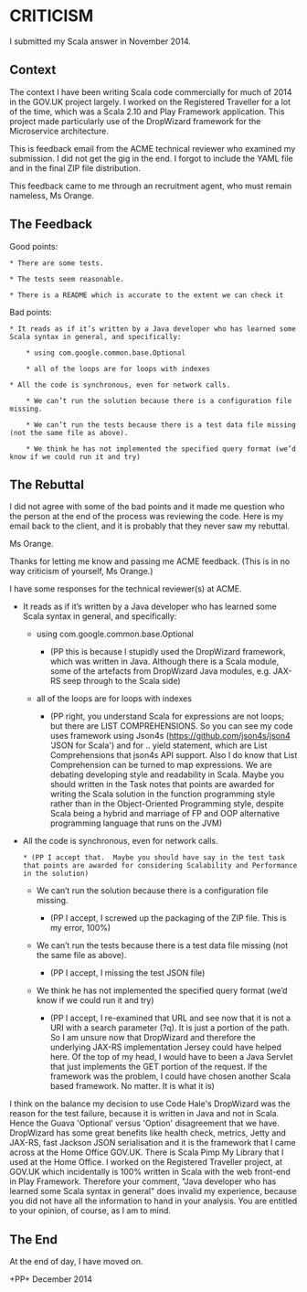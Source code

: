 CRITICISM
===========

I submitted my Scala answer in November 2014.

Context
---------

The context I have been writing Scala code commercially for much of 2014 in the GOV.UK project largely.
I worked on the Registered Traveller for a lot of the time, which was a Scala 2.10 and Play Framework application.
This project made particularly use of the DropWizard framework for the Microservice architecture.



This is feedback email from the ACME technical reviewer who examined my submission. I did not get the gig in the end.
I forgot to include the YAML file and in the final ZIP file distribution.

This feedback came to me through an recruitment agent, who must remain nameless, Ms Orange.

The Feedback
--------------


Good points:

    * There are some tests.

    * The tests seem reasonable.

    * There is a README which is accurate to the extent we can check it

Bad points:

    * It reads as if it’s written by a Java developer who has learned some Scala syntax in general, and specifically:

        * using com.google.common.base.Optional

        * all of the loops are for loops with indexes

    * All the code is synchronous, even for network calls.

        * We can’t run the solution because there is a configuration file missing.

        * We can’t run the tests because there is a test data file missing (not the same file as above).

        * We think he has not implemented the specified query format (we’d know if we could run it and try)


The Rebuttal
-------------

I did not agree with some of the bad points and it made me question who the person at the end of the process was reviewing the code.
Here is my email back to the client, and it is probably that they never saw my rebuttal.

Ms Orange.

Thanks for letting me know and passing me ACME feedback. (This is in no way criticism of yourself, Ms Orange.)

I have some responses for the technical reviewer(s) at ACME.


  * It reads as if it’s written by a Java developer who has learned some Scala syntax in general, and specifically:

    * using com.google.common.base.Optional

        * (PP this is because I stupidly used the DropWizard framework, which was written in Java. Although there is a Scala module, some of the artefacts from DropWizard Java modules, e.g. JAX-RS seep through to the Scala side)

    * all of the loops are for loops with indexes

        * (PP right, you understand Scala for expressions are not loops; but there are LIST COMPREHENSIONS. So you can see my code uses framework using Json4s (https://github.com/json4s/json4 'JSON for Scala') and for .. yield statement, which are List Comprehensions that json4s API support. Also I do know that List Comprehension can be turned to map expressions. We are debating developing style and readability in Scala. Maybe you should written in the Task notes that points are awarded for writing the Scala solution in the function programming style rather than in the Object-Oriented Programming style, despite Scala being a hybrid and marriage of FP and OOP alternative programming language that runs on the JVM)

  * All the code is synchronous, even for network calls.

        * (PP I accept that.  Maybe you should have say in the test task that points are awarded for considering Scalability and Performance in the solution)

    * We can’t run the solution because there is a configuration file missing.

        * (PP I accept, I screwed up the packaging of the ZIP file. This is my error, 100%)

    * We can’t run the tests because there is a test data file missing (not the same file as above).

        * (PP I accept, I missing the test JSON file)

    * We think he has not implemented the specified query format (we’d know if we could run it and try)

        * (PP I accept, I re-examined that URL and see now that it is not a URI with a search parameter (?q). It is just a portion of the path. So I am unsure now that DropWizard and therefore the underlying JAX-RS implementation Jersey could have helped here. Of the top of my head, I would have to been a Java Servlet that just implements the GET portion of the request. If the framework was the problem, I could have chosen another Scala based framework. No matter. It is what it is)


I think on the balance my decision to use Code Hale's DropWizard was the reason for the test failure, because it is written in Java and not in Scala. Hence the Guava 'Optional' versus 'Option' disagreement that we have. DropWizard has some great benefits like health check, metrics, Jetty and JAX-RS, fast Jackson JSON serialisation and it is the framework that I came across at the Home Office GOV.UK. There is Scala Pimp My Library that I used at the Home Office. I worked on the Registered Traveller project, at GOV.UK which incidentally is 100% written in Scala with the web front-end in Play Framework. Therefore your comment, "Java developer who has learned some Scala syntax in general" does invalid my experience, because you did not have all the information to hand in your analysis. You are entitled to your opinion, of course, as I am to mind.


The End
--------

At the end of day, I have moved on.


+PP+ December 2014

